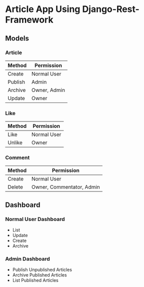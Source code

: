 # Article App Using Django-Rest-Framework

## Models

### Article

Method | Permission
---|---
Create | Normal User
Publish | Admin
Archive | Owner, Admin
Update | Owner

### Like
Method | Permission
---|---
Like| Normal User
Unlike | Owner

### Comment
Method | Permission
---|---
Create | Normal User
Delete | Owner, Commentator, Admin


## Dashboard

### Normal User Dashboard

* List
* Update
* Create
* Archive

### Admin Dashboard

* Publish Unpublished Articles
* Archive Published Articles
* List Published Articles

